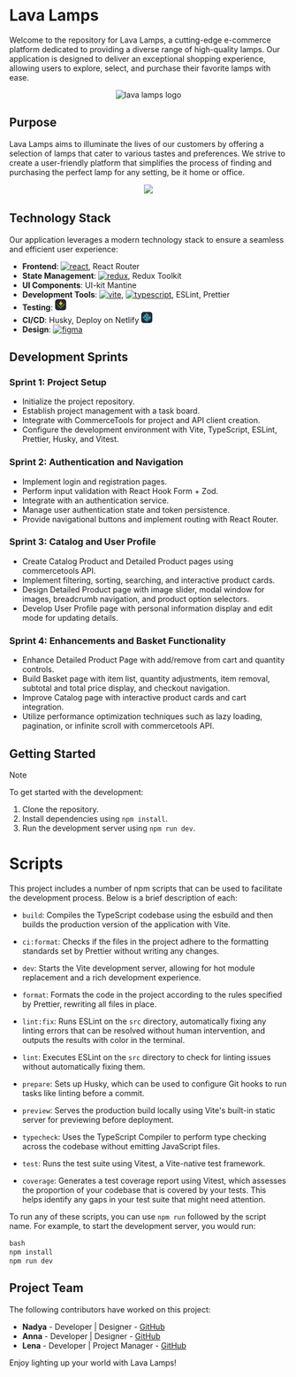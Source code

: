 # Lava Lamps

Welcome to the repository for Lava Lamps, a cutting-edge e-commerce platform dedicated to providing a diverse range of high-quality lamps. Our application is designed to deliver an exceptional shopping experience, allowing users to explore, select, and purchase their favorite lamps with ease.

<div style="text-align: center;">
<picture>
  <source media="(prefers-color-scheme: dark)" srcset="https://i.imgur.com/6p65CzC.png">
  <source media="(prefers-color-scheme: light)" srcset="https://i.imgur.com/4htNEce.png">
  <img alt="lava lamps logo" src="https://i.imgur.com/4htNEce.png">
</picture>
</div>

## Purpose

Lava Lamps aims to illuminate the lives of our customers by offering a selection of lamps that cater to various tastes and preferences. We strive to create a user-friendly platform that simplifies the process of finding and purchasing the perfect lamp for any setting, be it home or office.

<div style="text-align: center;">
<img src="./src/assets/2006729-uhd_3840_2160_25fps-ezgif.com-video-to-gif-converter.gif" style="max-width: 100%; height: auto;" />
</div>

## Technology Stack

Our application leverages a modern technology stack to ensure a seamless and efficient user experience:

- **Frontend**: <a href="https://reactjs.org/"><img src="https://user-images.githubusercontent.com/25181517/183897015-94a058a6-b86e-4e42-a37f-bf92061753e5.png" width="20" alt="react"></a>, React Router
- **State Management**: <a href="https://redux.js.org/"><img src="https://user-images.githubusercontent.com/25181517/187896150-cc1dcb12-d490-445c-8e4d-1275cd2388d6.png" width="20" alt="redux"></a>, Redux Toolkit
- **UI Components**: UI-kit Mantine
- **Development Tools**: <a href="https://vitejs.dev/"><img src="https://github-production-user-asset-6210df.s3.amazonaws.com/62091613/261395532-b40892ef-efb8-4b0e-a6b5-d1cfc2f3fc35.png" width="20" alt="vite"></a>, <a href="https://www.typescriptlang.org/"><img src="https://user-images.githubusercontent.com/25181517/183890598-19a0ac2d-e88a-4005-a8df-1ee36782fde1.png" width="20" alt="typescript"></a>, ESLint, Prettier
- **Testing**: <a href="https://vitest.dev/"><img src="https://github.com/tandpfun/skill-icons/blob/main/icons/Vitest-Dark.svg" width="20" alt="vitest"></a>
- **CI/CD**: Husky, Deploy on Netlify <a href="https://www.netlify.com/"><img src="https://github.com/tandpfun/skill-icons/blob/main/icons/Netlify-Dark.svg" width="20" alt="netlify"></a>
- **Design**: <a href="https://www.figma.com/"><img src="https://user-images.githubusercontent.com/25181517/189715289-df3ee512-6eca-463f-a0f4-c10d94a06b2f.png" width="20" alt="figma"></a>

## Development Sprints

### Sprint 1: Project Setup

- Initialize the project repository.
- Establish project management with a task board.
- Integrate with CommerceTools for project and API client creation.
- Configure the development environment with Vite, TypeScript, ESLint, Prettier, Husky, and Vitest.

### Sprint 2: Authentication and Navigation

- Implement login and registration pages.
- Perform input validation with React Hook Form + Zod.
- Integrate with an authentication service.
- Manage user authentication state and token persistence.
- Provide navigational buttons and implement routing with React Router.

### Sprint 3: Catalog and User Profile

- Create Catalog Product and Detailed Product pages using commercetools API.
- Implement filtering, sorting, searching, and interactive product cards.
- Design Detailed Product page with image slider, modal window for images, breadcrumb navigation, and product option selectors.
- Develop User Profile page with personal information display and edit mode for updating details.

### Sprint 4: Enhancements and Basket Functionality

- Enhance Detailed Product Page with add/remove from cart and quantity controls.
- Build Basket page with item list, quantity adjustments, item removal, subtotal and total price display, and checkout navigation.
- Improve Catalog page with interactive product cards and cart integration.
- Utilize performance optimization techniques such as lazy loading, pagination, or infinite scroll with commercetools API.

## Getting Started

> [!NOTE]
> To get started with the development:
>
> 1. Clone the repository.
> 2. Install dependencies using `npm install`.
> 3. Run the development server using `npm run dev`.

# Scripts

This project includes a number of npm scripts that can be used to facilitate the development process. Below is a brief description of each:

- `build`: Compiles the TypeScript codebase using the esbuild and then builds the production version of the application with Vite.

- `ci:format`: Checks if the files in the project adhere to the formatting standards set by Prettier without writing any changes.

- `dev`: Starts the Vite development server, allowing for hot module replacement and a rich development experience.

- `format`: Formats the code in the project according to the rules specified by Prettier, rewriting all files in place.

- `lint:fix`: Runs ESLint on the `src` directory, automatically fixing any linting errors that can be resolved without human intervention, and outputs the results with color in the terminal.

- `lint`: Executes ESLint on the `src` directory to check for linting issues without automatically fixing them.

- `prepare`: Sets up Husky, which can be used to configure Git hooks to run tasks like linting before a commit.

- `preview`: Serves the production build locally using Vite's built-in static server for previewing before deployment.

- `typecheck`: Uses the TypeScript Compiler to perform type checking across the codebase without emitting JavaScript files.

- `test`: Runs the test suite using Vitest, a Vite-native test framework.

- `coverage`: Generates a test coverage report using Vitest, which assesses the proportion of your codebase that is covered by your tests. This helps identify any gaps in your test suite that might need attention.

To run any of these scripts, you can use `npm run` followed by the script name. For example, to start the development server, you would run:

```
bash
npm install
npm run dev
```

## Project Team

The following contributors have worked on this project:

- **Nadya** - Developer | Designer - [GitHub](https://github.com/NadyaGus)
- **Anna** - Developer | Designer - [GitHub](https://github.com/Naya252)
- **Lena** - Developer | Project Manager - [GitHub](https://github.com/berriestime)

Enjoy lighting up your world with Lava Lamps!
